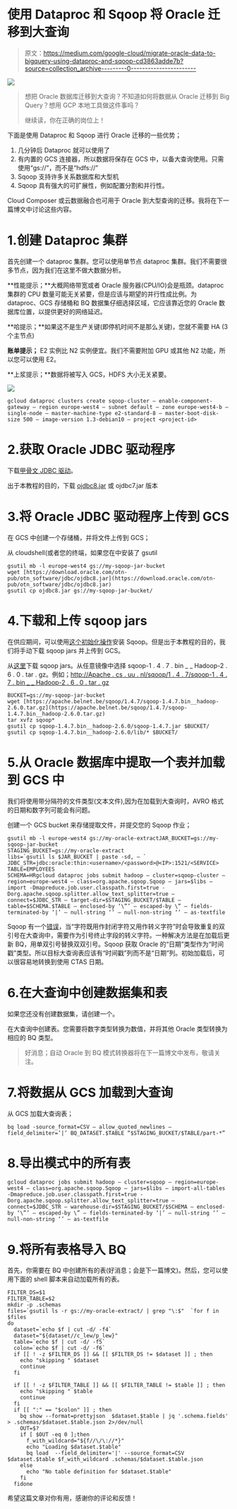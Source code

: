 # 使用 Dataproc 和 Sqoop 将 Oracle 迁移到大查询

> 原文：<https://medium.com/google-cloud/migrate-oracle-data-to-bigquery-using-dataproc-and-sqoop-cd3863adde7b?source=collection_archive---------0----------------------->

![](img/813ff0689cb0e1abb5dd3ebda221fb23.png)

> 想把 Oracle 数据库迁移到大查询？不知道如何将数据从 Oracle 迁移到 Big Query？想用 GCP 本地工具做这件事吗？
> 
> 继续读，你在正确的岗位上！

下面是使用 Dataproc 和 Sqoop 进行 Oracle 迁移的一些优势；

1.  几分钟后 Dataproc 就可以使用了
2.  有内置的 GCS 连接器，所以数据将保存在 GCS 中，以备大查询使用。只需使用“gs://”，而不是“hdfs://”
3.  Sqoop 支持许多关系数据库和大型机
4.  Sqoop 具有强大的可扩展性，例如配置分割和并行性。

Cloud Composer 或云数据融合也可用于 Oracle 到大型查询的迁移。我将在下一篇博文中讨论这些内容。

# 1.创建 Dataproc 集群

首先创建一个 dataproc 集群。您可以使用单节点 dataproc 集群。我们不需要很多节点，因为我们在这里不做大数据分析。

**性能提示；**大概网络带宽或者 Oracle 服务器(CPU/IO)会是瓶颈。dataproc 集群的 CPU 数量可能无关紧要，但是应该与期望的并行性成比例。为 dataproc、GCS 存储桶和 BQ 数据集仔细选择区域，它应该靠近您的 Oracle 数据库位置，以提供更好的网络延迟。

**哈提示；**如果这不是生产关键(即停机时间不是那么关键)，您就不需要 HA (3 个主节点)

**账单提示；** E2 实例比 N2 实例便宜。我们不需要附加 GPU 或其他 N2 功能，所以您可以使用 E2。

**上浆提示；**数据将被写入 GCS，HDFS 大小无关紧要。

![](img/cc60e49e8e3c4344254b8d664ea36b47.png)

```
gcloud dataproc clusters create sqoop-cluster — enable-component-gateway — region europe-west4 — subnet default — zone europe-west4-b — single-node — master-machine-type e2-standard-8 — master-boot-disk-size 500 — image-version 1.3-debian10 — project <project-id>
```

# 2.获取 Oracle JDBC 驱动程序

下载[甲骨文 JDBC 驱动](https://www.oracle.com/database/technologies/appdev/jdbc-downloads.html)。

出于本教程的目的，下载 [ojdbc8.jar](https://download.oracle.com/otn-pub/otn_software/jdbc/ojdbc8.jar) 或 ojdbc7.jar 版本

# 3.将 Oracle JDBC 驱动程序上传到 GCS

在 GCS 中创建一个存储桶，并将文件上传到 GCS；

从 cloudshell(或者您的终端，如果您在中安装了 gsutil

```
gsutil mb -l europe-west4 gs://my-sqoop-jar-bucket
wget [https://download.oracle.com/otn-pub/otn_software/jdbc/ojdbc8.jar](https://download.oracle.com/otn-pub/otn_software/jdbc/ojdbc8.jar)
gsutil cp ojdbc8.jar gs://my-sqoop-jar-bucket/
```

# 4.下载和上传 sqoop jars

在供应期间，可以使用[这个初始化操作](https://github.com/GoogleCloudDataproc/initialization-actions/tree/master/sqoop)安装 Sqoop。但是出于本教程的目的，我们将手动下载 sqoop jars 并上传到 GCS。

从[这里](http://www.apache.org/dyn/closer.lua/sqoop/)下载 sqoop jars。从任意镜像中选择 sqoop-1 . 4 . 7 . bin _ _ Hadoop-2 . 6 . 0 . tar . gz。例如；[http://Apache . cs . uu . nl/sqoop/1 . 4 . 7/sqoop-1 . 4 . 7 . bin _ _ Hadoop-2 . 6 . 0 . tar . gz](http://apache.cs.uu.nl/sqoop/1.4.7/sqoop-1.4.7.bin__hadoop-2.6.0.tar.gz)

```
BUCKET=gs://my-sqoop-jar-bucket
wget [https://apache.belnet.be/sqoop/1.4.7/sqoop-1.4.7.bin__hadoop-2.6.0.tar.gz](https://apache.belnet.be/sqoop/1.4.7/sqoop-1.4.7.bin__hadoop-2.6.0.tar.gz)
tar xvfz sqoop*
gsutil cp sqoop-1.4.7.bin__hadoop-2.6.0/sqoop-1.4.7.jar $BUCKET/
gsutil cp sqoop-1.4.7.bin__hadoop-2.6.0/lib/* $BUCKET/
```

# 5.从 Oracle 数据库中提取一个表并加载到 GCS 中

我们将使用带分隔符的文件类型(文本文件),因为在加载到大查询时，AVRO 格式的日期和数字列可能会有问题。

创建一个 GCS bucket 来存储提取文件，并提交您的 Sqoop 作业；

```
gsutil mb -l europe-west4 gs://my-oracle-extractJAR_BUCKET=gs://my-sqoop-jar-bucket
STAGING_BUCKET=gs://my-oracle-extract
libs=`gsutil ls $JAR_BUCKET | paste -sd, — `
JDBC_STR=jdbc:oracle:thin:<username>/<password>@<IP>:1521/<SERVICE>
TABLE=EMPLOYEES
SCHEMA=HRgcloud dataproc jobs submit hadoop — cluster=sqoop-cluster — region=europe-west4 — class=org.apache.sqoop.Sqoop — jars=$libs — import -Dmapreduce.job.user.classpath.first=true -Dorg.apache.sqoop.splitter.allow_text_splitter=true — connect=$JDBC_STR — target-dir=$STAGING_BUCKET/$TABLE — table=$SCHEMA.$TABLE — enclosed-by ‘\”’ — escaped-by \” — fields-terminated-by ‘|’ — null-string ‘’ — null-non-string ‘’ — as-textfile
```

Sqoop 有一个[错误](https://issues.apache.org/jira/browse/SQOOP-3480)，当“字符既用作封闭字符又用作转义字符”时会导致重复的双引号在大查询中，需要作为引号终止字段的转义字符。一种解决方法是在加载后更新 BQ，用单双引号替换双双引号。Sqoop 获取 Oracle 的“日期”类型作为“时间戳”类型。所以目标大查询表应该有“时间戳”列而不是“日期”列。初始加载后，可以很容易地转换到使用 CTAS 日期。

# 6.在大查询中创建数据集和表

如果您还没有创建数据集，请创建一个。

在大查询中创建表。您需要将数字类型转换为数值，并将其他 Oracle 类型转换为相应的 BQ 类型。

> 好消息；自动 Oracle 到 BQ 模式转换器将在下一篇博文中发布，敬请关注。

# 7.将数据从 GCS 加载到大查询

从 GCS 加载大查询表；

```
bq load -source_format=CSV — allow_quoted_newlines — field_delimiter=’|’ BQ_DATASET.$TABLE “$STAGING_BUCKET/$TABLE/part-*”
```

# 8.导出模式中的所有表

```
gcloud dataproc jobs submit hadoop — cluster=sqoop — region=europe-west4 — class=org.apache.sqoop.Sqoop — jars=$libs — import-all-tables -Dmapreduce.job.user.classpath.first=true -Dorg.apache.sqoop.splitter.allow_text_splitter=true — connect=$JDBC_STR — warehouse-dir=$STAGING_BUCKET/$SCHEMA — enclosed-by ‘\”’ — escaped-by \” — fields-terminated-by ‘|’ — null-string ‘’ — null-non-string ‘’ — as-textfile
```

# 9.将所有表格导入 BQ

首先，你需要在 BQ 中创建所有的表(好消息；会是下一篇博文)。然后，您可以使用下面的 shell 脚本来自动加载所有的表。

```
FILTER_DS=$1
FILTER_TABLE=$2
mkdir -p .schemas
files=`gsutil ls -r gs://my-oracle-extract/ | grep "\:$"  `for f in $files
do
  dataset=`echo $f | cut -d/ -f4`
  dataset="${dataset//c_lew/p_lew}"
  table=`echo $f | cut -d/ -f5`
  colon=`echo $f | cut -d/ -f6`
  if [[ ! -z $FILTER_DS ]] && [[ $FILTER_DS != $dataset ]] ; then
    echo "skipping " $dataset
    continue
  fi

  if [[ ! -z $FILTER_TABLE ]] && [[ $FILTER_TABLE != $table ]] ; then
    echo "skipping " $table
    continue
  fi
  if [[ ":" == "$colon" ]] ; then
    bq show --format=prettyjson  $dataset.$table | jq '.schema.fields' > .schemas/$dataset.$table.json 2>/dev/null
    OUT=$?
    if [ $OUT -eq 0 ];then
      f_with_wildcard="${f//\/\://*}"
      echo "Loading $dataset.$table"
      bq load  --field_delimiter='|' --source_format=CSV $dataset.$table $f_with_wildcard .schemas/$dataset.$table.json
    else
      echo "No table definition for $dataset.$table"
    fi
  fidone
```

希望这篇文章对你有用，感谢你的评论和反馈！
